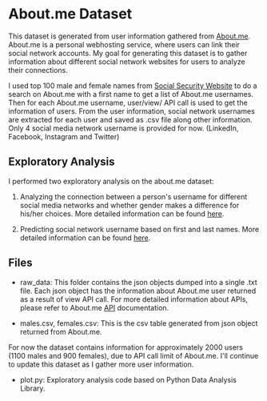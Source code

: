 # About.me Dataset
 This dataset is generated from user information gathered from [About.me](https://about.me/). About.me is a personal webhosting service, where users can link their social network accounts. My goal for generating this dataset is to gather information about different social network websites for users to analyze their connections.

I used top 100 male and female names from [Social Security Website](http://www.ssa.gov/oact/babynames/decades/century.html) to do a search on About.me with a first name to get a list of About.me usernames. Then for each About.me username, user/view/<username> API call is used to get the information of users. From the user information, social network usernames are extracted for each user and saved as .csv file along other information. Only 4 social media network username is provided for now. (LinkedIn, Facebook, Instagram and Twitter)

## Exploratory Analysis
I performed two exploratory analysis on the about.me dataset:
1. Analyzing the connection between a person's username for different social media networks and whether gender makes a difference for his/her choices. More detailed information can be found [here](http://usernamevsfirstandlastname.herokuapp.com).

2. Predicting social network username based on first and last names. More detailed information can be found [here](http://usernamevsfirstandlastname.herokuapp.com).

## Files
* raw_data: This folder contains the json objects dumped into a single .txt file. Each json object has the
information about About.me user returned as a result of view API call. For more detailed information about APIs, please refer to About.me [API](https://about.me/developer/api/docs/) documentation.

* males.csv, females.csv: This is the csv table generated from json object returned from About.me.

For now the dataset contains information for approximately 2000 users (1100 males and 900 females), due to API call limit of About.me. I'll continue to update this dataset as I gather more user information.

* plot.py: Exploratory analysis code based on Python Data Analysis Library.

